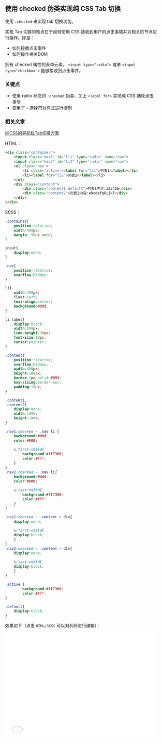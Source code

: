 ## 使用 checked 伪类实现纯 CSS Tab 切换

使用 `:checked` 来实现 tab 切换功能。

实现 Tab 切换的难点在于如何使用 CSS 接收到用户的点击事情并对相关的节点进行操作。即是：

+ 如何接收点击事件
+ 如何操作相关DOM

拥有 checked 属性的表单元素， `<input type="radio">` 或者 `<input type="checkbox">` 能够接收到点击事件。

### 关键点

+ 使用 radio 标签的 `:checked` 伪类，加上 `<label for>` 实现纯 CSS 捕获点击事情
+ 使用了 `~` 选择符对样式进行控制

### 相关文章

[纯CSS的导航栏Tab切换方案](https://www.cnblogs.com/coco1s/p/5955631.html)

HTML：

```html
<div class="container">
	<input class="nav1" id="li1" type="radio" name="nav">
	<input class="nav2" id="li2" type="radio" name="nav">
	<ul class='nav'>
		<li class='active'><label for="li1">列表1</label></li>
		<li><label for="li2">列表2</label></li>
	</ul>
	<div class="content">
		<div class="content1 default">列表1内容:123456</div>
		<div class="content2">列表2内容:abcdefgkijkl</div>
	</div>
</div>
```

SCSS：
```scss
.container{
	position:relative;
	width:400px;
	margin: 50px auto;
}

input{
	display:none;
}

.nav{
	position:relative;
	overflow:hidden;
}

li{
	width:200px;
	float:left;
	text-align:center;
	background:#ddd;
}

li label{
	display:block;
	width:200px;
	line-height:36px;
	font-size:18px;
	cursor:pointer;
}

.content{
	position:relative;
	overflow:hidden;
	width:400px;
	height:100px;
	border:1px solid #999;
	box-sizing:border-box;
	padding:10px;
}

.content1,
.content2{
	display:none;
	width:100%;
	height:100%;
}

.nav1:checked ~ .nav li {
	background:#ddd;
	color:#000;
	
	&:first-child{
		background:#ff7300;
		color:#fff;
	}
}
.nav2:checked ~ .nav li{
	background:#ddd;
	color:#000;
	
	&:last-child{
		background:#ff7300;
		color:#fff;
	}
}

.nav1:checked ~ .content > div{
	display:none;
	
	&:first-child{
	display:block;
	}
}
.nav2:checked ~ .content > div{
	display:none;
	
	&:last-child{
	display:block;
	}
}

.active {
		background:#ff7300;
		color:#fff;
}

.default{
	display:block;
}
```

效果如下（点击 `HTML/SCSS` 可以对代码进行编辑）：

<iframe height='350' scrolling='no' title='纯CSS导航切换(label 绑定 input:radio && ~)' src='//codepen.io/Chokcoco/embed/VKXXEq/?height=265&theme-id=0&default-tab=result' frameborder='no' allowtransparency='true' allowfullscreen='true' style='width: 100%;'>See the Pen <a href='https://codepen.io/Chokcoco/pen/VKXXEq/'>纯CSS导航切换(label 绑定 input:radio && ~)</a> by Chokcoco (<a href='https://codepen.io/Chokcoco'>@Chokcoco</a>) on <a href='https://codepen.io'>CodePen</a>.
</iframe>